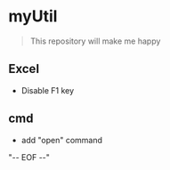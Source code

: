 # myUtil
> This repository will make me happy

## Excel
 - Disable F1 key

## cmd
- add "open" command

"-- EOF --"

